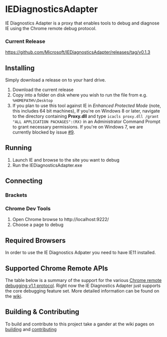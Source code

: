 # IEDiagnosticsAdapter
IE Diagnostics Adapter is a proxy that enables tools to debug and diagnose IE using the Chrome remote debug protocol.

### Current Release

https://github.com/Microsoft/IEDiagnosticsAdapter/releases/tag/v0.1.3

## Installing
Simply download a release on to your hard drive.

1. Download the current release
2. Copy into a folder on disk where you wish to run the file from e.g. `%HOMEPATH%\Desktop`
3. If you plan to use this tool against IE in *Enhanced Protected Mode* (note, this includes 64 bit machines), 
    If you're on Windows 8 or later, navigate to the directory containing **Proxy.dll** and type `icacls proxy.dll /grant "ALL APPLICATION PACKAGES":(RX)` in an Administrator Command Prompt to grant necessary permissions. 
    If you're on Windows 7, we are currently blocked by issue [#9](https://github.com/Microsoft/IEDiagnosticsAdapter/issues/9).

## Running

1. Launch IE and browse to the site you want to debug 
2. Run the IEDiagnosticsAdapter.exe

## Connecting

### Brackets
<Coming soon...>

### Chrome Dev Tools

1. Open Chrome browse to http://localhost:9222/
2. Choose a page to debug

## Required Browsers
In order to use the IE Diagnostics Adpater you need to have IE11 installed.

## Supported Chrome Remote APIs
The table below is a summary of the support for the various [Chrome remote debugging v1.1 protocol](https://developer.chrome.com/devtools/docs/debugger-protocol). Right now the IE Diagnostics Adapter just supports the core debugging feature set. More detailed information can be found on the [wiki](https://github.com/Microsoft/IEDiagnosticsAdapter/wiki/Supported-API-Set).  

## Building & Contributing
To build and contribute to this project take a gander at the wiki pages on [building](https://github.com/Microsoft/IEDiagnosticsAdapter/wiki/Building) and [contributing](https://github.com/Microsoft/IEDiagnosticsAdapter/wiki/Contributing) 
